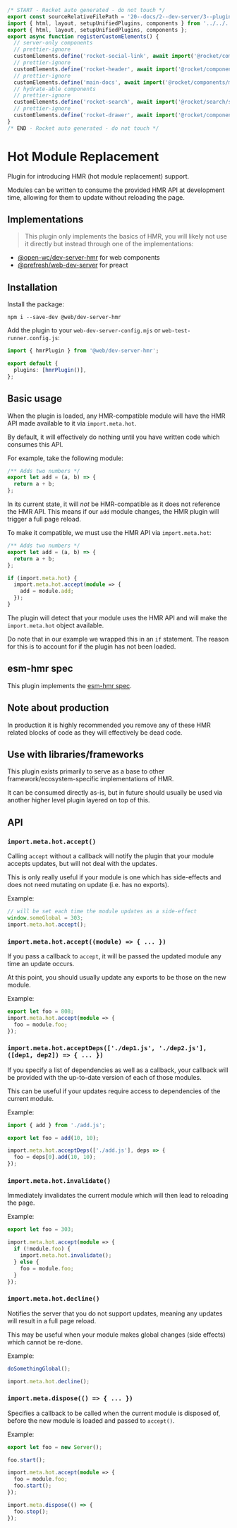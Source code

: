 ```js server
/* START - Rocket auto generated - do not touch */
export const sourceRelativeFilePath = '20--docs/2--dev-server/3--plugins/7--hmr.rocket.md';
import { html, layout, setupUnifiedPlugins, components } from '../../../recursive.data.js';
export { html, layout, setupUnifiedPlugins, components };
export async function registerCustomElements() {
  // server-only components
  // prettier-ignore
  customElements.define('rocket-social-link', await import('@rocket/components/social-link.js').then(m => m.RocketSocialLink));
  // prettier-ignore
  customElements.define('rocket-header', await import('@rocket/components/header.js').then(m => m.RocketHeader));
  // prettier-ignore
  customElements.define('main-docs', await import('@rocket/components/main-docs.js').then(m => m.MainDocs));
  // hydrate-able components
  // prettier-ignore
  customElements.define('rocket-search', await import('@rocket/search/search.js').then(m => m.RocketSearch));
  // prettier-ignore
  customElements.define('rocket-drawer', await import('@rocket/components/drawer.js').then(m => m.RocketDrawer));
}
/* END - Rocket auto generated - do not touch */
```

# Hot Module Replacement

Plugin for introducing HMR (hot module replacement) support.

Modules can be written to consume the provided HMR API at development
time, allowing for them to update without reloading the page.

## Implementations

> This plugin only implements the basics of HMR, you will likely not use it directly but instead through one of the implementations:

- [@open-wc/dev-server-hmr](https://open-wc.org/docs/development/hot-module-replacement/) for web components
- [@prefresh/web-dev-server](https://github.com/JoviDeCroock/prefresh/) for preact

## Installation

Install the package:

```
npm i --save-dev @web/dev-server-hmr
```

Add the plugin to your `web-dev-server-config.mjs` or `web-test-runner.config.js`:

```ts
import { hmrPlugin } from '@web/dev-server-hmr';

export default {
  plugins: [hmrPlugin()],
};
```

## Basic usage

When the plugin is loaded, any HMR-compatible module will have the HMR API
made available to it via `import.meta.hot`.

By default, it will effectively do nothing until you have written code
which consumes this API.

For example, take the following module:

```ts
/** Adds two numbers */
export let add = (a, b) => {
  return a + b;
};
```

In its current state, it will _not_ be HMR-compatible as it does not reference
the HMR API. This means if our `add` module changes, the HMR plugin will
trigger a full page reload.

To make it compatible, we must use the HMR API via `import.meta.hot`:

```ts
/** Adds two numbers */
export let add = (a, b) => {
  return a + b;
};

if (import.meta.hot) {
  import.meta.hot.accept(module => {
    add = module.add;
  });
}
```

The plugin will detect that your module uses the HMR API and will make the
`import.meta.hot` object available.

Do note that in our example we wrapped this in an `if` statement. The reason
for this is to account for if the plugin has not been loaded.

## esm-hmr spec

This plugin implements the [esm-hmr spec](https://github.com/snowpackjs/esm-hmr).

## Note about production

In production it is highly recommended you remove any of these HMR related
blocks of code as they will effectively be dead code.

## Use with libraries/frameworks

This plugin exists primarily to serve as a base to other
framework/ecosystem-specific implementations of HMR.

It can be consumed directly as-is, but in future should usually be
used via another higher level plugin layered on top of this.

## API

### `import.meta.hot.accept()`

Calling `accept` without a callback will notify the plugin that your module
accepts updates, but will not deal with the updates.

This is only really useful if your module is one which has side-effects
and does not need mutating on update (i.e. has no exports).

Example:

```ts
// will be set each time the module updates as a side-effect
window.someGlobal = 303;
import.meta.hot.accept();
```

### `import.meta.hot.accept((module) => { ... })`

If you pass a callback to `accept`, it will be passed the updated module
any time an update occurs.

At this point, you should usually update any exports to be those on the
new module.

Example:

```ts
export let foo = 808;
import.meta.hot.accept(module => {
  foo = module.foo;
});
```

### `import.meta.hot.acceptDeps(['./dep1.js', './dep2.js'], ([dep1, dep2]) => { ... })`

If you specify a list of dependencies as well as a callback, your callback
will be provided with the up-to-date version of each of those modules.

This can be useful if your updates require access to dependencies of the
current module.

Example:

```ts
import { add } from './add.js';

export let foo = add(10, 10);

import.meta.hot.acceptDeps(['./add.js'], deps => {
  foo = deps[0].add(10, 10);
});
```

### `import.meta.hot.invalidate()`

Immediately invalidates the current module which will then lead to reloading
the page.

Example:

```ts
export let foo = 303;

import.meta.hot.accept(module => {
  if (!module.foo) {
    import.meta.hot.invalidate();
  } else {
    foo = module.foo;
  }
});
```

### `import.meta.hot.decline()`

Notifies the server that you do not support updates, meaning any updates
will result in a full page reload.

This may be useful when your module makes global changes (side effects) which
cannot be re-done.

Example:

```ts
doSomethingGlobal();

import.meta.hot.decline();
```

### `import.meta.dispose(() => { ... })`

Specifies a callback to be called when the current module is disposed of,
before the new module is loaded and passed to `accept()`.

Example:

```ts
export let foo = new Server();

foo.start();

import.meta.hot.accept(module => {
  foo = module.foo;
  foo.start();
});

import.meta.dispose(() => {
  foo.stop();
});
```
